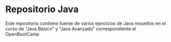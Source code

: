 # Repositorio Java

Este repositorio contiene fuente de varios ejercicios de Java resueltos en el curso de "Java Básico" y "Java Avanzado" correspondiente al OpenBootCamp 
